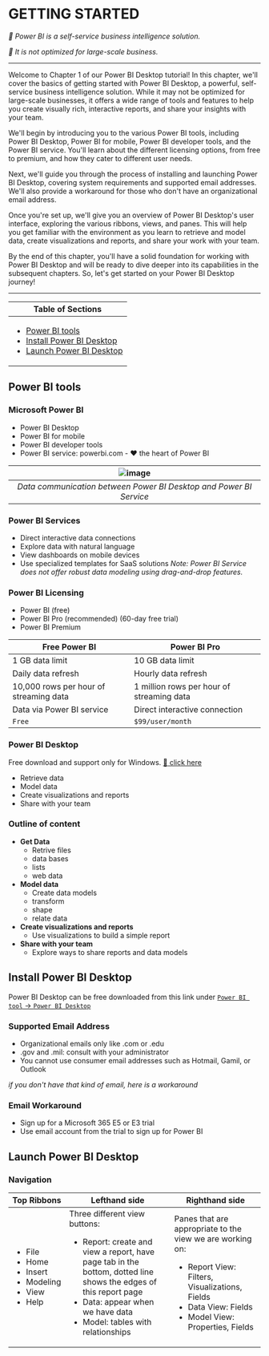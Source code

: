 # GETTING STARTED

*:herb: Power BI is a self-service business intelligence solution.*

*:herb: It is not optimized for large-scale business.*

---
Welcome to Chapter 1 of our Power BI Desktop tutorial! In this chapter, we'll cover the basics of getting started with Power BI Desktop, a powerful, self-service business intelligence solution. While it may not be optimized for large-scale businesses, it offers a wide range of tools and features to help you create visually rich, interactive reports, and share your insights with your team.

We'll begin by introducing you to the various Power BI tools, including Power BI Desktop, Power BI for mobile, Power BI developer tools, and the Power BI service. You'll learn about the different licensing options, from free to premium, and how they cater to different user needs.

Next, we'll guide you through the process of installing and launching Power BI Desktop, covering system requirements and supported email addresses. We'll also provide a workaround for those who don't have an organizational email address.

Once you're set up, we'll give you an overview of Power BI Desktop's user interface, exploring the various ribbons, views, and panes. This will help you get familiar with the environment as you learn to retrieve and model data, create visualizations and reports, and share your work with your team.

By the end of this chapter, you'll have a solid foundation for working with Power BI Desktop and will be ready to dive deeper into its capabilities in the subsequent chapters. So, let's get started on your Power BI Desktop journey!

---

|Table of Sections|
|---|
|<ul><li><a href="https://github.com/JefoGao/Resourse_Power-BI-Desktop/blob/main/Chapter01/README.md#power-bi-tools">Power BI tools</a></li><li><a href="https://github.com/JefoGao/Resourse_Power-BI-Desktop/blob/main/Chapter01/README.md#install-power-bi-desktop">Install Power BI Desktop</a></li><li><a href="https://github.com/JefoGao/Resourse_Power-BI-Desktop/blob/main/Chapter01/README.md#launch-power-bi-desktop">Launch Power BI Desktop</a></li></ul>|

## Power BI tools

### Microsoft Power BI
- Power BI Desktop
- Power BI for mobile
- Power BI developer tools
- Power BI service: powerbi.com - :heart: the heart of Power BI

| ![image](https://user-images.githubusercontent.com/19381768/224846356-3192a266-02f2-4f41-ba58-76dbf57b6186.png) |
| :--: | 
| *Data communication between Power BI Desktop and Power BI Service* |

### Power BI Services
- Direct interactive data connections
- Explore data with natural language
- View dashboards on mobile devices
- Use specialized templates for SaaS solutions
*Note: Power BI Service does not offer robust data modeling using drag-and-drop features.*

### Power BI Licensing
- Power BI (free)
- Power BI Pro (recommended) (60-day free trial)
- Power BI Premium

| Free Power BI | Power BI Pro |
| --- | --- |
| 1 GB data limit | 10 GB data limit |
| Daily data refresh | Hourly data refresh |
| 10,000 rows per hour of streaming data | 1 million rows per hour of streaming data |
| Data via Power BI service | Direct interactive connection |
| `Free` | `$99/user/month` |

### <a id="mylink"></a>Power BI Desktop
Free download and support only for Windows. [:link: click here](https://www.microsoft.com/en-us/download/details.aspx?id=58494")
- Retrieve data
- Model data
- Create visualizations and reports
- Share with your team

### Outline of content
- **Get Data**
  - Retrive files
  - data bases
  - lists
  - web data
- **Model data**
  - Create data models
  - transform
  - shape
  - relate data
- **Create visualizations and reports**
  - Use visualizations to build a simple report
- **Share with your team**
  - Explore ways to share reports and data models 

## Install Power BI Desktop

Power BI Desktop can be free downloaded from this link under [`Power BI tool` -> `Power BI Desktop`](https://github.com/HuaijiGao/Resourse_Power-BI-Desktop/blob/main/Chapter01_Getting-Started/README.md#power-bi-desktop)

### Supported Email Address
- Organizational emails only like .com or .edu
- .gov and .mil: consult with your administrator
- You cannot use consumer email addresses such as Hotmail, Gamil, or Outlook

*if you don't have that kind of email, here is a workaround*
### Email Workaround
- Sign up for a Microsoft 365 E5 or E3 trial
- Use email account from the trial to sign up for Power BI

## Launch Power BI Desktop

### Navigation
| Top Ribbons | Lefthand side | Righthand side |
| --- | --- | --- |
| <ul><li>File</li><li>Home</li><li>Insert</li><li>Modeling</li><li>View</li><li>Help</li></ul> | Three different view buttons:<ul><li>Report: create and view a report, have page tab in the bottom, dotted line shows the edges of this report page</li><li>Data: appear when we have data</li><li>Model: tables with relationships</li></ul> | Panes that are appropriate to the view we are working on:<ul><li>Report View: Filters, Visualizations, Fields</li><li>Data View: Fields</li><li>Model View: Properties, Fields</li></ul> |
